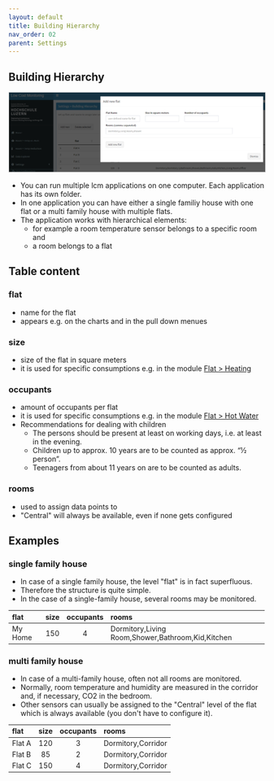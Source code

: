 ```yaml
---
layout: default
title: Building Hierarchy
nav_order: 02
parent: Settings
---
```


## Building Hierarchy
<img src="https://raw.githubusercontent.com/hslu-ige-laes/lcm/master/docs/assets/images/settingsBldgHierarchy_02.PNG" style="border:1px solid lightgrey"/><br>
- You can run multiple lcm applications on one computer. Each application has its own folder.
- In one application you can have either a single familiy house with one flat or a multi family house with multiple flats.
- The application works with hierarchical elements:
  - for example a room temperature sensor belongs to a specific room and
  - a room belongs to a flat

## Table content
### flat
- name for the flat
- appears e.g. on the charts and in the pull down menues

### size
- size of the flat in square meters
- it is used for specific consumptions e.g. in the module [Flat > Heating](https://hslu-ige-laes.github.io/lcm/docs/modules/flatHeating)

### occupants
- amount of occupants per flat
- it is used for specific consumptions e.g. in the module [Flat > Hot Water](https://hslu-ige-laes.github.io/lcm/docs/modules/flatHotWater)
- Recommendations for dealing with children
  - The persons should be present at least on working days, i.e. at least in the evening.
  - Children up to approx. 10 years are to be counted as approx. “½ person”.
  - Teenagers from about 11 years on are to be counted as adults.

### rooms
- used to assign data points to
- "Central" will always be available, even if none gets configured

## Examples
### single family house
- In case of a single family house, the level "flat" is in fact superfluous.
- Therefore the structure is quite simple.
- In the case of a single-family house, several rooms may be monitored.

| flat | size | occupants | rooms |
|:-|:-:|:-:|:-|
| My Home | 150 | 4 | Dormitory,Living Room,Shower,Bathroom,Kid,Kitchen |

### multi family house
- In case of a multi-family house, often not all rooms are monitored.
- Normally, room temperature and humidity are measured in the corridor and, if necessary, CO2 in the bedroom.
- Other sensors can usually be assigned to the "Central" level of the flat which is always available (you don't have to configure it).  

| flat | size | occupants | rooms |
|:-|:-:|:-:|:-|
| Flat A | 120 | 3 | Dormitory,Corridor |
| Flat B | 85 | 2 | Dormitory,Corridor |
| Flat C | 150 | 4 | Dormitory,Corridor |